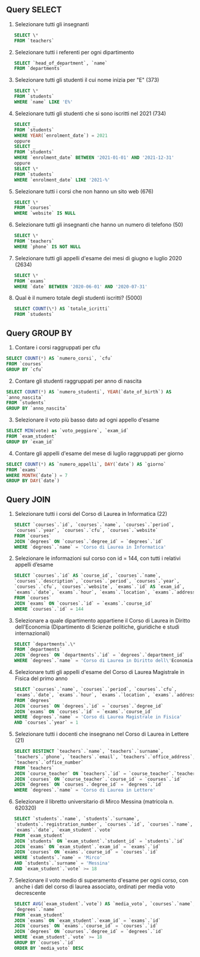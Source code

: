 ## Query SELECT

1. Selezionare tutti gli insegnanti

```sql
   SELECT \*
   FROM `teachers`
```

2. Selezionare tutti i referenti per ogni dipartimento

```sql
   SELECT `head_of_department`, `name`
   FROM `departments`
```

3. Selezionare tutti gli studenti il cui nome inizia per "E" (373)

```sql
   SELECT \*
   FROM `students`
   WHERE `name` LIKE 'E%'
```

4. Selezionare tutti gli studenti che si sono iscritti nel 2021 (734)

```sql
   SELECT _
   FROM `students`
   WHERE YEAR(`enrolment_date`) = 2021
   oppure
   SELECT _
   FROM `students`
   WHERE `enrolment_date` BETWEEN '2021-01-01' AND '2021-12-31'
   oppure
   SELECT \*
   FROM `students`
   WHERE `enrolment_date` LIKE '2021-%'
```

5. Selezionare tutti i corsi che non hanno un sito web (676)

```sql
   SELECT \*
   FROM `courses`
   WHERE `website` IS NULL
```

6. Selezionare tutti gli insegnanti che hanno un numero di telefono (50)

```sql
   SELECT \*
   FROM `teachers`
   WHERE `phone` IS NOT NULL
```

7. Selezionare tutti gli appelli d'esame dei mesi di giugno e luglio 2020 (2634)

```sql
   SELECT \*
   FROM `exams`
   WHERE `date` BETWEEN '2020-06-01' AND '2020-07-31'
```

8. Qual è il numero totale degli studenti iscritti? (5000)

```sql
   SELECT COUNT(\*) AS `totale_icritti`
   FROM `students`
```

## Query GROUP BY

1. Contare i corsi raggruppati per cfu

```sql
SELECT COUNT(*) AS `numero_corsi`, `cfu`
FROM `courses`
GROUP BY `cfu`
```

2. Contare gli studenti raggruppati per anno di nascita

```sql
SELECT COUNT(*) AS `numero_studenti`, YEAR(`date_of_birth`) AS
`anno_nascita`
FROM `students`
GROUP BY `anno_nascita`
```

3. Selezionare il voto più basso dato ad ogni appello d'esame

```sql
SELECT MIN(vote) as `voto_peggiore`, `exam_id`
FROM `exam_student`
GROUP BY `exam_id`
```

4. Contare gli appelli d'esame del mese di luglio raggruppati per giorno

```sql
SELECT COUNT(*) AS `numero_appelli`, DAY(`date`) AS `giorno`
FROM `exams`
WHERE MONTH(`date`) = 7
GROUP BY DAY(`date`)
```

## Query JOIN

1. Selezionare tutti i corsi del Corso di Laurea in Informatica (22)

```sql
   SELECT `courses`.`id`, `courses`.`name`, `courses`.`period`,
   `courses`.`year`, `courses`.`cfu`, `courses`.`website`
   FROM `courses`
   JOIN `degrees` ON `courses`.`degree_id` = `degrees`.`id`
   WHERE `degrees`.`name` = 'Corso di Laurea in Informatica'
```

2. Selezionare le informazioni sul corso con id = 144, con tutti i relativi appelli
   d’esame

```sql
   SELECT `courses`.`id` AS `course_id`, `courses`.`name`,
   `courses`.`description`, `courses`.`period`, `courses`.`year`,
   `courses`.`cfu`, `courses`.`website`, `exams`.`id` AS `exam_id`,
   `exams`.`date`, `exams`.`hour`, `exams`.`location`, `exams`.`address`
   FROM `courses`
   JOIN `exams` ON `courses`.`id` = `exams`.`course_id`
   WHERE `courses`.`id` = 144
```

3. Selezionare a quale dipartimento appartiene il Corso di Laurea in Diritto
   dell'Economia (Dipartimento di Scienze politiche, giuridiche e studi internazionali)

```sql
   SELECT `departments`.\*
   FROM `departments`
   JOIN `degrees` ON `departments`.`id` = `degrees`.`department_id`
   WHERE `degrees`.`name` = 'Corso di Laurea in Diritto dell\'Economia'
```

4. Selezionare tutti gli appelli d'esame del Corso di Laurea Magistrale in Fisica del
   primo anno

```sql
   SELECT `courses`.`name`, `courses`.`period`, `courses`.`cfu`,
   `exams`.`date`, `exams`.`hour`, `exams`.`location`, `exams`.`address`
   FROM `degrees`
   JOIN `courses` ON `degrees`.`id` = `courses`.`degree_id`
   JOIN `exams` ON `courses`.`id` = `exams`.`course_id`
   WHERE `degrees`.`name` = 'Corso di Laurea Magistrale in Fisica'
   AND `courses`.`year` = 1
```

5. Selezionare tutti i docenti che insegnano nel Corso di Laurea in Lettere (21)

```sql
   SELECT DISTINCT `teachers`.`name`, `teachers`.`surname`,
   `teachers`.`phone`, `teachers`.`email`, `teachers`.`office_address`,
   `teachers`.`office_number`
   FROM `teachers`
   JOIN `course_teacher` ON `teachers`.`id` = `course_teacher`.`teacher_id`
   JOIN `courses` ON `course_teacher`.`course_id` = `courses`.`id`
   JOIN `degrees` ON `courses`.`degree_id` = `degrees`.`id`
   WHERE `degrees`.`name` = 'Corso di Laurea in Lettere'
```

6. Selezionare il libretto universitario di Mirco Messina (matricola n. 620320)

```sql
   SELECT `students`.`name`, `students`.`surname`,
   `students`.`registration_number`, `courses`.`id`, `courses`.`name`,
   `exams`.`date`, `exam_student`.`vote`
   FROM `exam_student`
   JOIN `students` ON `exam_student`.`student_id` = `students`.`id`
   JOIN `exams` ON `exam_student`.`exam_id` = `exams`.`id`
   JOIN `courses` ON `exams`.`course_id` = `courses`.`id`
   WHERE `students`.`name` = 'Mirco'
   AND `students`.`surname` = 'Messina'
   AND `exam_student`.`vote` >= 18
```

7. Selezionare il voto medio di superamento d'esame per ogni corso, con anche i dati
   del corso di laurea associato, ordinati per media voto decrescente

```sql
   SELECT AVG(`exam_student`.`vote`) AS `media_voto`, `courses`.`name`,
   `degrees`.`name`
   FROM `exam_student`
   JOIN `exams` ON `exam_student`.`exam_id` = `exams`.`id`
   JOIN `courses` ON `exams`.`course_id` = `courses`.`id`
   JOIN `degrees` ON `courses`.`degree_id` = `degrees`.`id`
   WHERE `exam_student`.`vote` >= 18
   GROUP BY `courses`.`id`
   ORDER BY `media_voto` DESC
```

